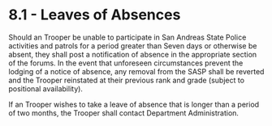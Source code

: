 # 8.1 - Leaves of Absences

Should an Trooper be unable to participate in San Andreas State Police activities and patrols for a period greater than Seven days or otherwise be absent, they shall post a notification of absence in the appropriate section of the forums. In the event that unforeseen circumstances prevent the lodging of a notice of absence, any removal from the SASP shall be reverted and the Trooper reinstated at their previous rank and grade (subject to positional availability).

If an Trooper wishes to take a leave of absence that is longer than a period of two months, the Trooper shall contact Department Administration.
